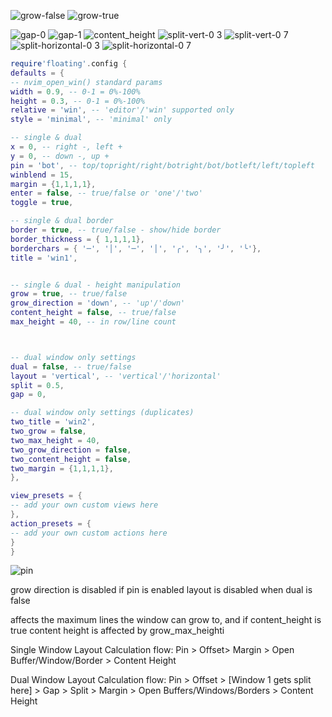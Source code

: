

![grow-false](https://user-images.githubusercontent.com/16906982/115581381-d057ee00-a27c-11eb-8fd5-3e91a5668ccb.gif)
![grow-true](https://user-images.githubusercontent.com/16906982/115581396-d2ba4800-a27c-11eb-8d2a-06a846d18fe5.gif)

![gap-0](https://user-images.githubusercontent.com/16906982/115616286-e37eb400-a2a4-11eb-842e-9f71b7698a8e.png)
![gap-1](https://user-images.githubusercontent.com/16906982/115616294-e4afe100-a2a4-11eb-8b43-1df6abd164f6.png)
![content_height](https://user-images.githubusercontent.com/16906982/115616308-eb3e5880-a2a4-11eb-9b1e-53c98ba073ba.gif)
![split-vert-0 3](https://user-images.githubusercontent.com/16906982/115616316-ee394900-a2a4-11eb-874a-1a3338a785b4.png)
![split-vert-0 7](https://user-images.githubusercontent.com/16906982/115616326-f0030c80-a2a4-11eb-8d68-741581175139.png)
![split-horizontal-0 3](https://user-images.githubusercontent.com/16906982/115616340-f2656680-a2a4-11eb-95fe-9650b958bae6.png)
![split-horizontal-0 7](https://user-images.githubusercontent.com/16906982/115616345-f3969380-a2a4-11eb-8fbe-522c74a56591.png)
```lua
require'floating'.config {
defaults = {
-- nvim_open_win() standard params
width = 0.9, -- 0-1 = 0%-100%
height = 0.3, -- 0-1 = 0%-100%
relative = 'win', -- 'editor'/'win' supported only
style = 'minimal', -- 'minimal' only

-- single & dual
x = 0, -- right -, left +
y = 0, -- down -, up +
pin = 'bot', -- top/topright/right/botright/bot/botleft/left/topleft
winblend = 15,
margin = {1,1,1,1},
enter = false, -- true/false or 'one'/'two'
toggle = true, 

-- single & dual border
border = true, -- true/false - show/hide border
border_thickness = { 1,1,1,1},
borderchars = { '─', '│', '─', '│', '╭', '╮', '╯', '╰'},
title = 'win1',


-- single & dual - height manipulation
grow = true, -- true/false
grow_direction = 'down', -- 'up'/'down'
content_height = false, -- true/false
max_height = 40, -- in row/line count



-- dual window only settings
dual = false, -- true/false
layout = 'vertical', -- 'vertical'/'horizontal'
split = 0.5,
gap = 0,

-- dual window only settings (duplicates)
two_title = 'win2',
two_grow = false, 
two_max_height = 40,
two_grow_direction = false,
two_content_height = false,
two_margin = {1,1,1,1},
},

view_presets = {
-- add your own custom views here
},
action_presets = {
-- add your own custom actions here
}
}
```


![pin](https://user-images.githubusercontent.com/16906982/115612416-16727900-a2a0-11eb-98ec-7d92979fc652.png)





grow direction is disabled if pin is enabled
layout is disabled when dual is false

affects the maximum lines the window can grow to, and if content_height is true
content height is affected by grow_max_heighti



Single Window Layout Calculation flow:
Pin > Offset> Margin > Open Buffer/Window/Border > Content Height

Dual Window Layout Calculation flow:
Pin > Offset > [Window 1 gets split here] > Gap > Split > Margin > Open Buffers/Windows/Borders > Content Height
